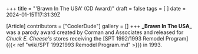 +++
title = "'Brawn In The USA' (CD Award)"
draft = false
tags = [ ]
date = 2024-01-15T17:31:39Z

[Article]
contributors = ["CoolerDude"]
gallery = []
+++
**_Brawn In The USA**_ was a parody award created by Corman and Associates and released for _Chuck E. Cheese's_ stores receiving the [SPT 1992/1993 Remodel Program]({{< ref "wiki/SPT 19921993 Remodel Program.md" >}}) in 1993.